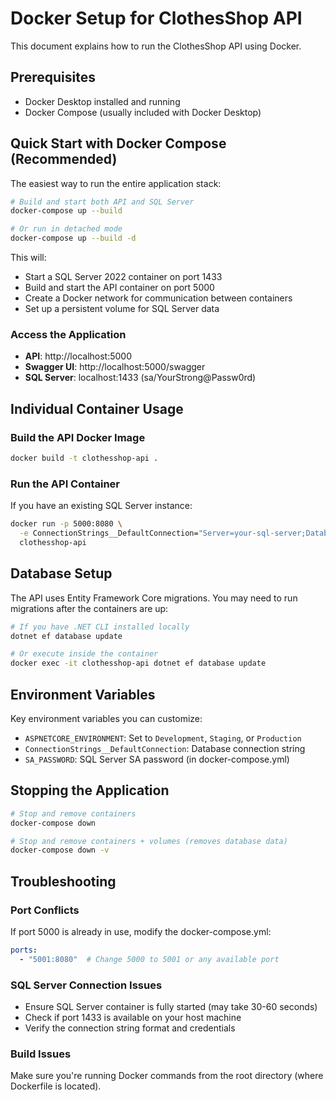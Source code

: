 # Docker Setup for ClothesShop API

This document explains how to run the ClothesShop API using Docker.

## Prerequisites

- Docker Desktop installed and running
- Docker Compose (usually included with Docker Desktop)

## Quick Start with Docker Compose (Recommended)

The easiest way to run the entire application stack:

```bash
# Build and start both API and SQL Server
docker-compose up --build

# Or run in detached mode
docker-compose up --build -d
```

This will:
- Start a SQL Server 2022 container on port 1433
- Build and start the API container on port 5000
- Create a Docker network for communication between containers
- Set up a persistent volume for SQL Server data

### Access the Application

- **API**: http://localhost:5000
- **Swagger UI**: http://localhost:5000/swagger
- **SQL Server**: localhost:1433 (sa/YourStrong@Passw0rd)

## Individual Container Usage

### Build the API Docker Image

```bash
docker build -t clothesshop-api .
```

### Run the API Container

If you have an existing SQL Server instance:

```bash
docker run -p 5000:8080 \
  -e ConnectionStrings__DefaultConnection="Server=your-sql-server;Database=ClothesShopDB;User Id=sa;Password=YourPassword;TrustServerCertificate=true" \
  clothesshop-api
```

## Database Setup

The API uses Entity Framework Core migrations. You may need to run migrations after the containers are up:

```bash
# If you have .NET CLI installed locally
dotnet ef database update

# Or execute inside the container
docker exec -it clothesshop-api dotnet ef database update
```

## Environment Variables

Key environment variables you can customize:

- `ASPNETCORE_ENVIRONMENT`: Set to `Development`, `Staging`, or `Production`
- `ConnectionStrings__DefaultConnection`: Database connection string
- `SA_PASSWORD`: SQL Server SA password (in docker-compose.yml)

## Stopping the Application

```bash
# Stop and remove containers
docker-compose down

# Stop and remove containers + volumes (removes database data)
docker-compose down -v
```

## Troubleshooting

### Port Conflicts
If port 5000 is already in use, modify the docker-compose.yml:
```yaml
ports:
  - "5001:8080"  # Change 5000 to 5001 or any available port
```

### SQL Server Connection Issues
- Ensure SQL Server container is fully started (may take 30-60 seconds)
- Check if port 1433 is available on your host machine
- Verify the connection string format and credentials

### Build Issues
Make sure you're running Docker commands from the root directory (where Dockerfile is located).